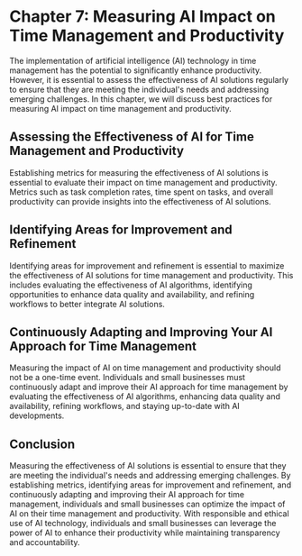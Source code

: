 Chapter 7: Measuring AI Impact on Time Management and Productivity
==================================================================

The implementation of artificial intelligence (AI) technology in time management has the potential to significantly enhance productivity. However, it is essential to assess the effectiveness of AI solutions regularly to ensure that they are meeting the individual's needs and addressing emerging challenges. In this chapter, we will discuss best practices for measuring AI impact on time management and productivity.

Assessing the Effectiveness of AI for Time Management and Productivity
----------------------------------------------------------------------

Establishing metrics for measuring the effectiveness of AI solutions is essential to evaluate their impact on time management and productivity. Metrics such as task completion rates, time spent on tasks, and overall productivity can provide insights into the effectiveness of AI solutions.

Identifying Areas for Improvement and Refinement
------------------------------------------------

Identifying areas for improvement and refinement is essential to maximize the effectiveness of AI solutions for time management and productivity. This includes evaluating the effectiveness of AI algorithms, identifying opportunities to enhance data quality and availability, and refining workflows to better integrate AI solutions.

Continuously Adapting and Improving Your AI Approach for Time Management
------------------------------------------------------------------------

Measuring the impact of AI on time management and productivity should not be a one-time event. Individuals and small businesses must continuously adapt and improve their AI approach for time management by evaluating the effectiveness of AI algorithms, enhancing data quality and availability, refining workflows, and staying up-to-date with AI developments.

Conclusion
----------

Measuring the effectiveness of AI solutions is essential to ensure that they are meeting the individual's needs and addressing emerging challenges. By establishing metrics, identifying areas for improvement and refinement, and continuously adapting and improving their AI approach for time management, individuals and small businesses can optimize the impact of AI on their time management and productivity. With responsible and ethical use of AI technology, individuals and small businesses can leverage the power of AI to enhance their productivity while maintaining transparency and accountability.
